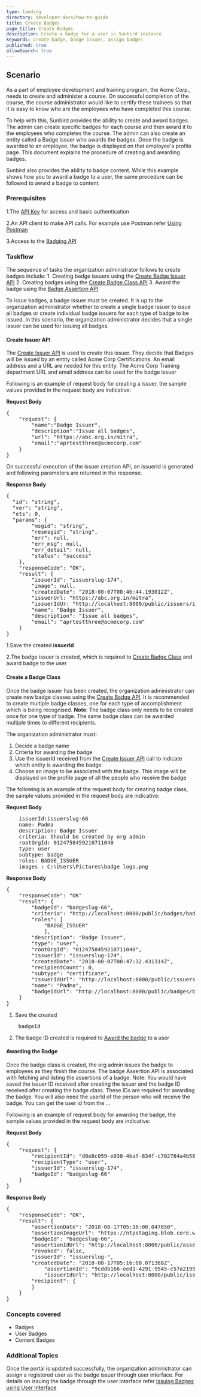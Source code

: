 ```yaml
---
type: landing
directory: developer-docs/how-to-guide
title: Create Badges
page_title: Create Badges
description: Create a badge for a user in Sunbird instance
keywords: create badge, badge issuer, assign badges 
published: true
allowSearch: true
---
```

## Scenario

As a part of employee development and training program, the Acme Corp., needs to create and administer a course. On successful completion of the course, the course administrator would like to certify these trainees so that it is easy to know who are the employees who have completed this course. 

To help with this, Sunbird provides the ability to create and award badges. The admin can create specific badges for each course and then award it to the employees who completes the course. The admin can also create an entity called a Badge Issuer who awards the badges. Once the badge is awarded to an employee, the badge is displayed on that employee's profile page.
This document explains the procedure of creating and awarding badges.

Sunbird also provides the ability to badge content. While this example shows how you to award a badge to a user, the same procedure can be followed to award a badge to content.
 
### Prerequisites

1.The [API Key]() for access and basic authentication

2.An API client to make API calls. For example use Postman refer [Using Postman](http://www.sunbird.org/apis/framework/#tag/usingpostman)

3.Access to the [Badging API](http://www.sunbird.org/apis/badgingframeworkapi/)


### Taskflow

The sequence of tasks the organization administrator follows to create badges include:
    1. Creating badge issuers using the [Create Badge Issuer API](http://www.sunbird.org/apis/badgingframeworkapi/#operation/CreatePost)
    2. Creating badges using the [Create Badge Class API](http://www.sunbird.org/apis/badgingframeworkapi/#operation/BadgeSearchPost)
    3. Award the badge using the [Badge Assertion API](http://www.sunbird.org/apis/badgingframeworkapi/#operation/BadgeAssertionReadByAssertionIdGet)
    
To issue badges, a badge issuer must be created. It is up to the organization administrator whether to create a single badge issuer to issue all badges or create individual badge issuers for each type of badge to be issued. In this scenario, the organization administrator decides that a single issuer can be used for issuing all badges. 

#### Create Issuer API

The [Create Issuer API](http://www.sunbird.org/apis/badgingframeworkapi/#operation/CreatePost) is used to create this issuer. They decide that Badges will be issued by an entity called Acme Corp Certifications. An email address and a URL are needed for this entity. The Acme Corp Training department URL and email address can be used for the badge issuer

Following is an example of request body for creating a issuer, the sample values provided in the request body are indicative:

**Request Body**
<pre>
{
	"request": {
		"name":"Badge Issuer",
		"description":"Issue all badges",
		"url": "https://abc.org.in/mitra",
		"email":"aprtestthree@acmecorp.com"
	}
}
</pre>

On successful execution of the issuer creation API, an issuerId is generated and following parameters are returned in the response. 

**Response Body**
<pre>
{
  "id": "string",
  "ver": "string",
  "ets": 0,
  "params": {
  		"msgid": "string",
    	"resmsgid": "string",
    	"err": null,
    	"err_msg": null,
    	"err_detail": null,
    	"status": "success"
  	},
  	"responseCode": "OK",
  	"result": {
    	"issuerId": "issuerslug-174",
    	"image": null,
    	"createdDate": "2018-08-07T08:46:44.193012Z",
    	"issuerUrl: "https://abc.org.in/mitra",
    	"issuerIdUr: "http://localhost:8000/public/issuers/issuerslug-174",
    	"name": "Badge Issuer",
    	"description": "Issue all badges",
    	"email": "aprtestthree@acmecorp.com"
  	}
}
</pre>

1.Save the created <b>issuerId</b>

2.The badge issuer is created, which is required to [Create Badge Class](#create-a-badge-class) and award badge to the user 

#### Create a Badge Class

Once the badge issuer has been created, the organization administrator can create new badge classes using the [Create Badge API](). It is recommended to create multiple badge classes, one for each type of accomplishment which is being recognised.
**Note**: The badge class only needs to be created once for one type of badge. The same badge class can be awarded multiple times to different recipients. 

The organization administrator must:
1. Decide a badge name 
2. Criteria for awarding the badge
2. Use the issuerId received from the [Create Issuer API](http://www.sunbird.org/apis/badgingframeworkapi/#operation/ReadByIssuerIdGet) call to indicate which entity is awarding the badge
3. Choose an image to be associated with the badge. This image will be displayed on the profile page of all the people who receive the badge 

The following is an example of the request body for creating badge class, the sample values provided in the request body are indicative:

**Request Body**

<pre>
	issuerId:issuerslug-66
	name: Padma
	description: Badge Issuer 
	criteria: Should be created by org admin
	rootOrgId: 0124758459210711040
	type: user
	subtype: badge
	roles: BADGE_ISSUER
	images : C:\Users\Pictures\badge_logo.png
</pre>

**Response Body**

<pre>
{
	"responseCode": "OK"
	"result": {
		"badgeId": "badgeslug-66",
		"criteria": "http://localhost:8000/public/badges/badgeslug-66/criteria",
		"roles": [
			"BADGE_ISSUER"
			],
		"description": "Badge Issuer",
		"type": "user",
		"rootOrgId": "0124758459210711040",
		"issuerId": "issuerslug-174",
		"createdDate": "2018-08-07T08:47:32.431314Z",
		"recipientCount": 0,
		"subtype": "certificate",
		"issuerIdUrl": "http://localhost:8000/public/issuers/issuerslug-174",
		"name": "Padma",
		"badgeIdUrl": "http://localhost:8000/public/badges/badgeslug-66”
	}
}
</pre>

1. Save the created <pre> badgeId</pre>

2. The badge ID created is required to [Award the badge](#awarding-the-badge) to a user

#### Awarding the Badge

Once the badge class is created, the org admin issues the badge to employees as they finish the course. The badge Assertion API is associated with fetching and listing the assertions of a badge. 
Note: You would have saved the issuer ID received after creating the issuer and the badge ID received after creating the badge class. These IDs are required for awarding the badge.
You will also need the userId of the person who will receive the badge. You can get the user id from the ...

Following is an example of request body for awarding the badge, the sample values provided in the request body are indicative:

**Request Body**
<pre>
{ 
    "request": {
        "recipientId": "d0e8c059-e038-4baf-834f-c702764a4b58",
        "recipientType": "user",
        "issuerId": "issuerslug-174",
        "badgeId": "badgeslug-66"
    }
}
</pre>

**Response Body**
<pre>
{
    "responseCode": "OK",
    "result": {
        "assertionDate": "2018-08-17T05:16:00.047850",
        "assertionImageUrl": "https://ntpstaging.blob.core.windows.net/badgr/uploads/badges/ca19a8e0f7c067fe6429f2a91ac5defe.png",
        "badgeId": "badgeslug-66",
        "assertionIdUrl": "http://localhost:8000/public/assertions/9cddb166-eed1-4291-9545-c57a2199f49e",
        "revoked": false,
        "issuerId": "issuerslug-",
        "createdDate": "2018-08-17T05:16:00.071368Z",
        	"assertionId": "9cddb166-eed1-4291-9545-c57a2199f49e",
        	"issuerIdUrl": "http://localhost:8000/public/issuers/issuerslug-174",
        "recipient": {
		}
	}
}
</pre>

### Concepts covered

- Badges 
- User Badges
- Content Badges


### Additional Topics

Once the portal is updated successfully, the organization administrator can assign a registered user as the badge issuer through user interface. For details on issuing the badge through the user interface refer 
[Issuing Badges using User Interface](http://www.sunbird.org/features-documentation/badging_framework/content_badges/)
